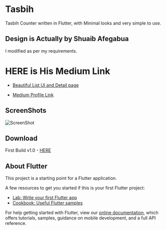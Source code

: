 # Tasbih

Tasbih Counter written in Flutter, with Minimal looks and very simple to use.

## Design is Actually by Shuaib Afegabua
 I modified as per my requirements.
 
# HERE is His Medium Link

- [Beautiful List UI and Detail page](https://proandroiddev.com/flutter-thursday-02-beautiful-list-ui-and-detail-page-a9245f5ceaf0)

- [Medium Profile Link](https://proandroiddev.com/@afegbua)

## ScreenShots
 ![ScreenShot](https://i.imgur.com/7soHG2o.jpg)
 
 ## Download
 First Build v1.0 - [HERE](https://github.com/rashedsahaji/tasbih/releases)


## About Flutter
This project is a starting point for a Flutter application.

A few resources to get you started if this is your first Flutter project:

- [Lab: Write your first Flutter app](https://flutter.dev/docs/get-started/codelab)
- [Cookbook: Useful Flutter samples](https://flutter.dev/docs/cookbook)

For help getting started with Flutter, view our
[online documentation](https://flutter.dev/docs), which offers tutorials,
samples, guidance on mobile development, and a full API reference.
